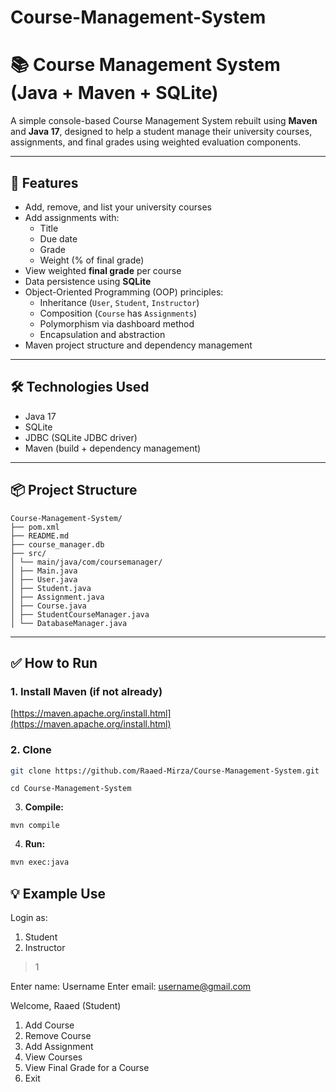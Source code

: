 ﻿# Course-Management-System
 
# 📚 Course Management System (Java + Maven + SQLite)

A simple console-based Course Management System rebuilt using **Maven** and **Java 17**, designed to help a student manage their university courses, assignments, and final grades using weighted evaluation components.

---

## 🚀 Features

- Add, remove, and list your university courses
- Add assignments with:
  - Title
  - Due date
  - Grade
  - Weight (% of final grade)
- View weighted **final grade** per course
- Data persistence using **SQLite**
- Object-Oriented Programming (OOP) principles:
  - Inheritance (`User`, `Student`, `Instructor`)
  - Composition (`Course` has `Assignments`)
  - Polymorphism via dashboard method
  - Encapsulation and abstraction
- Maven project structure and dependency management

---

## 🛠 Technologies Used

- Java 17
- SQLite
- JDBC (SQLite JDBC driver)
- Maven (build + dependency management)

---

## 📦 Project Structure
```
Course-Management-System/
├── pom.xml
├── README.md
├── course_manager.db
├── src/
│ └── main/java/com/coursemanager/
│ ├── Main.java
│ ├── User.java
│ ├── Student.java
│ ├── Assignment.java
│ ├── Course.java
│ ├── StudentCourseManager.java
│ └── DatabaseManager.java
```
---

## ✅ How to Run

### 1. Install Maven (if not already)
[https://maven.apache.org/install.html](https://maven.apache.org/install.html)

### 2. Clone
```bash
git clone https://github.com/Raaed-Mirza/Course-Management-System.git
```
```
cd Course-Management-System
```
3. **Compile:**
```
mvn compile
```

4. **Run:**
```bash
mvn exec:java
```

## 💡 Example Use
Login as:
1. Student
2. Instructor
> 1

Enter name: Username
Enter email: username@gmail.com

Welcome, Raaed (Student)

1. Add Course
2. Remove Course
3. Add Assignment
4. View Courses
5. View Final Grade for a Course
6. Exit
